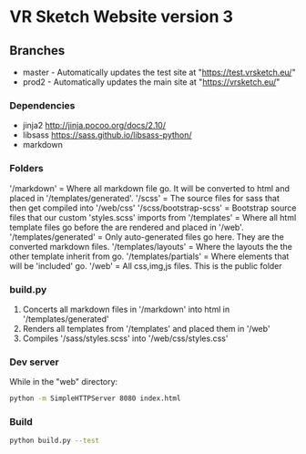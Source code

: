 # VR Sketch Website version 3

## Branches
* master - Automatically updates the test site at "https://test.vrsketch.eu/"
* prod2 - Automatically updates the main site at "https://vrsketch.eu/"


### Dependencies
* jinja2 http://jinja.pocoo.org/docs/2.10/
* libsass https://sass.github.io/libsass-python/
* markdown

### Folders
'/markdown' = Where all markdown file go. It will be converted to html and placed in '/templates/generated'.
'/scss' = The source files for sass that then get compiled into '/web/css'
'/scss/bootstrap-scss' = Bootstrap source files that our custom 'styles.scss' imports from
'/templates' = Where all html template files go before the are rendered and placed in '/web'.
'/templates/generated' = Only auto-generated files go here. They are the converted markdown files.
'/templates/layouts' = Where the layouts the the other template inherit from go.
'/templates/partials' = Where elements that will be 'included' go.
'/web' = All css,img,js files. This is the public folder

### build.py
1. Concerts all markdown files in '/markdown' into html in '/templates/generated'
2. Renders all templates from '/templates' and placed them in '/web'
3. Compiles '/sass/styles.scss' into '/web/css/styles.css'

### Dev server
While in the "web" directory:
```bash
python -m SimpleHTTPServer 8080 index.html        
```

### Build
```bash
python build.py --test       
```
